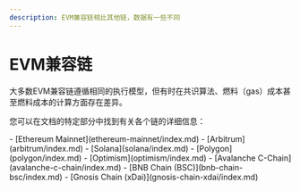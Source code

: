 ```yaml
---
description: EVM兼容链相比其他链，数据有一些不同
---
```


# EVM兼容链

大多数EVM兼容链遵循相同的执行模型，但有时在共识算法、燃料（gas）成本甚至燃料成本的计算方面存在差异。

您可以在文档的特定部分中找到有关各个链的详细信息：

<div class="cards grid" markdown>
- [Ethereum Mainnet](ethereum-mainnet/index.md)
- [Arbitrum](arbitrum/index.md)
- [Solana](solana/index.md)
- [Polygon](polygon/index.md)
- [Optimism](optimism/index.md)
- [Avalanche C-Chain](avalanche-c-chain/index.md)
- [BNB Chain (BSC)](bnb-chain-bsc/index.md)
- [Gnosis Chain (xDai)](gnosis-chain-xdai/index.md)
</div>

